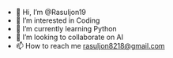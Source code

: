 - 👋 Hi, I’m @Rasuljon19
- 👀 I’m interested in Coding
- 🌱 I’m currently learning Python
- 💞️ I’m looking to collaborate on AI
- 📫 How to reach me rasuljon8218@gmail.com

<!---
Rasuljon19/Rasuljon19 is a ✨ special ✨ repository because its `README.md` (this file) appears on your GitHub profile.
You can click the Preview link to take a look at your changes.
--->
